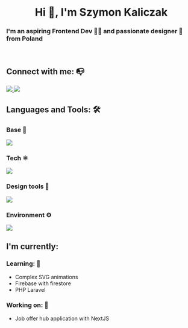 
 <h1 align="center">Hi 👋, I'm Szymon Kaliczak</h1>
 
### I'm an aspiring Frontend Dev 👨‍💻 and passionate designer 🎨 from Poland
 
<br/>

## Connect with me: :mailbox_with_no_mail:
 
 <a href="mailto:szymonkaliczak@gmail.com">
   <img src="https://img.shields.io/badge/Gmail-D14836?style=for-the-badge&logo=gmail&logoColor=white" />
 </a>
  
 <a href="https://www.linkedin.com/in/szymonkaliczak/">
   <img src="https://img.shields.io/badge/LinkedIn-0077B5?style=for-the-badge&logo=linkedin&logoColor=white" />
 </a>
 
## Languages and Tools: :hammer_and_wrench:	
 
### Base :abacus:	
   
<img src="https://skillicons.dev/icons?i=html,css,sass,tailwind,materialui,svg"/>
 
### Tech :atom_symbol:	

<img src="https://skillicons.dev/icons?i=js,ts,react,redux,nextjs,vue,firebase,git,postman"/>
 
### Design tools :art:	
 
<img src="https://skillicons.dev/icons?i=ps,ai,figma,blender" />
  
### Environment :gear:	

<img src="https://skillicons.dev/icons?i=vscode,vite,visualstudio,webpack"/>


## I'm currently: 

### Learning: :open_book:
 
 - Complex SVG animations
 - Firebase with firestore
 - PHP Laravel
     
### Working on: :briefcase:	
  - Job offer hub application with NextJS
